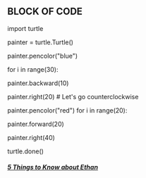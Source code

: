 ## __BLOCK OF CODE__

 import turtle

painter = turtle.Turtle()

painter.pencolor("blue")

for i in range(30):

painter.backward(10)

painter.right(20) # Let's go counterclockwise

painter.pencolor("red") for i in range(20):

painter.forward(20)

painter.right(40)

turtle.done()

##### [5 Things to Know about Ethan](5-Random-Facts-About-Jazzmyn.md)
